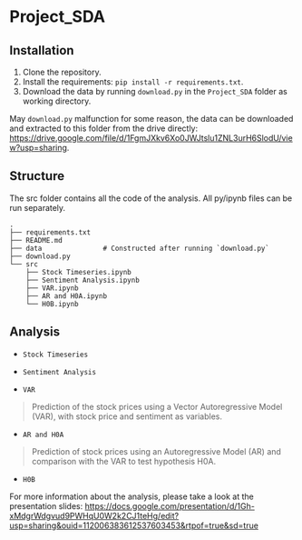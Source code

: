# Project_SDA

## Installation

1. Clone the repository.
2. Install the requirements: `pip install -r requirements.txt`.
3. Download the data by running `download.py` in the `Project_SDA` folder as working directory.


May `download.py` malfunction for some reason, the data can be downloaded and extracted to this folder from the drive directly: https://drive.google.com/file/d/1FgmJXkv6Xo0JWJtslu1ZNL3urH6SlodU/view?usp=sharing.

## Structure

The src folder contains all the code of the analysis. All py/ipynb files can be run separately.

    .
    ├── requirements.txt
    ├── README.md
    ├── data               # Constructed after running `download.py`
    ├── download.py
    └── src
        ├── Stock Timeseries.ipynb
        ├── Sentiment Analysis.ipynb
        ├── VAR.ipynb
        ├── AR and H0A.ipynb
        └── H0B.ipynb

## Analysis

* `Stock Timeseries`
>

* `Sentiment Analysis`
>

* `VAR`
> Prediction of the stock prices using a Vector Autoregressive Model (VAR), with stock price and sentiment as variables.

* `AR and H0A`
> Prediction of stock prices using an Autoregressive Model (AR) and comparison with the VAR to test hypothesis H0A.

* `H0B`
>

For more information about the analysis, please take a look at the presentation slides:
https://docs.google.com/presentation/d/1Gh-xMdgrWdgvud9PWHqU0W2k2CJ1teHg/edit?usp=sharing&ouid=112006383612537603453&rtpof=true&sd=true


